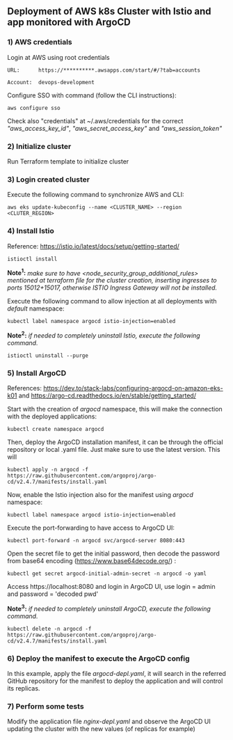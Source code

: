 ## Deployment of AWS k8s Cluster with Istio and app monitored with ArgoCD

### 1) AWS credentials

Login at AWS using root credentials

    URL:      https://**********.awsapps.com/start/#/?tab=accounts

    Account:  devops-development


Configure SSO with command (follow the CLI instructions):

    aws configure sso

Check also "credentials" at ~/.aws/credentials for the correct *"aws_access_key_id"*, *"aws_secret_access_key"* and *"aws_session_token"*


### 2) Initialize cluster
Run Terraform template to initialize cluster

### 3) Login created cluster
Execute the following command to synchronize AWS and CLI:

    aws eks update-kubeconfig --name <CLUSTER_NAME> --region <CLUTER_REGION>


### 4) Install Istio
Reference: https://istio.io/latest/docs/setup/getting-started/


    istioctl install


**Note<sup>1</sup>:** *make sure to have <node_security_group_additional_rules> mentioned at terraform file for the cluster creation, inserting ingresses to ports 15012+15017, otherwise ISTIO Ingress Gateway will not  be installed.*

Execute the following command to allow injection at all deployments with *default* namespace:

    kubectl label namespace argocd istio-injection=enabled


**Note<sup>2</sup>:** *if needed to completely uninstall Istio, execute the following command.*

    istioctl uninstall --purge


### 5) Install ArgoCD

References: https://dev.to/stack-labs/configuring-argocd-on-amazon-eks-k01 and https://argo-cd.readthedocs.io/en/stable/getting_started/

Start with the creation of *argocd* namespace, this will make the connection with the deployed applications:

    kubectl create namespace argocd


Then, deploy the ArgoCD installation manifest, it can be through the official repository or local .yaml file. Just make sure to use the latest version. This will 

    kubectl apply -n argocd -f https://raw.githubusercontent.com/argoproj/argo-cd/v2.4.7/manifests/install.yaml


Now, enable the Istio injection also for the manifest using *argocd* namespace:

    kubectl label namespace argocd istio-injection=enabled


Execute the port-forwarding to have access to ArgoCD UI:

    kubectl port-forward -n argocd svc/argocd-server 8080:443


Open the secret file to get the initial password, then decode the password from base64 encoding (https://www.base64decode.org/) :

    kubectl get secret argocd-initial-admin-secret -n argocd -o yaml


Access https://localhost:8080 and login in ArgoCD UI, use login = admin and password = 'decoded pwd'


**Note<sup>3</sup>:** *if needed to completely uninstall ArgoCD, execute the following command.*

    kubectl delete -n argocd -f https://raw.githubusercontent.com/argoproj/argo-cd/v2.4.7/manifests/install.yaml

### 6) Deploy the manifest to execute the ArgoCD config
In this example, apply the file _argocd-depl.yaml_, it will search in the referred GitHub repository for the manifest to deploy the application and will control its replicas.

### 7) Perform some tests
Modify the application file _nginx-depl.yaml_ and observe the ArgoCD UI updating the cluster with the new values (of replicas for example)